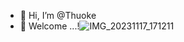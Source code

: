 - 👋 Hi, I’m @Thuoke
- 👀 Welcome ...!![IMG_20231117_171211](https://github.com/Thuoke/Thuoke/assets/155301784/f90c9c6a-1ee3-42f0-8815-84d734e001eb)
